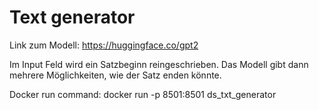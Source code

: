 # Text generator

Link zum Modell: https://huggingface.co/gpt2

Im Input Feld wird ein Satzbeginn reingeschrieben. Das Modell gibt dann mehrere Möglichkeiten, wie der Satz enden könnte.

Docker run command: docker run -p 8501:8501 ds_txt_generator
